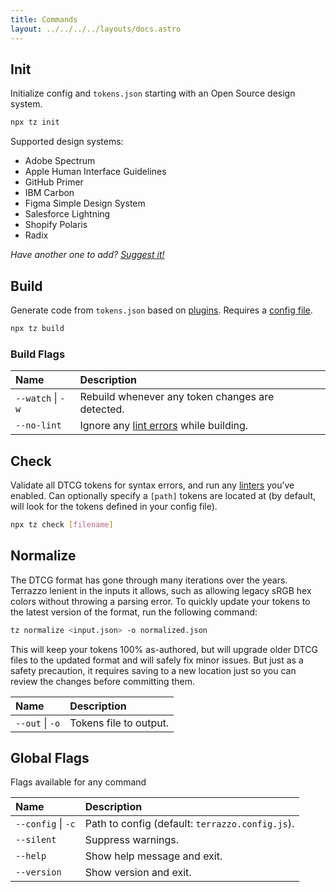 ```yaml
---
title: Commands
layout: ../../../../layouts/docs.astro
---
```


## Init

Initialize config and `tokens.json` starting with an Open Source design system.

```sh
npx tz init
```

Supported design systems:

- Adobe Spectrum
- Apple Human Interface Guidelines
- GitHub Primer
- IBM Carbon
- Figma Simple Design System
- Salesforce Lightning
- Shopify Polaris
- Radix

_Have another one to add? [Suggest it!](https://github.com/terrazzoapp/terrazzo/issues/new)_

## Build

Generate code from `tokens.json` based on [plugins](/docs/cli/integrations). Requires a [config file](/docs/cli/config).

```sh
npx tz build
```

### Build Flags

| Name              | Description                                      |
| :---------------- | :----------------------------------------------- |
| `--watch` \| `-w` | Rebuild whenever any token changes are detected. |
| `--no-lint`       | Ignore any [lint errors](#check) while building. |

## Check

Validate all DTCG tokens for syntax errors, and run any [linters](/docs/cli/lint) you’ve enabled. Can optionally specify a `[path]` tokens are located at (by default, will look for the tokens defined in your config file).

```sh
npx tz check [filename]
```

## Normalize

The DTCG format has gone through many iterations over the years. Terrazzo lenient in the inputs it allows, such as allowing legacy sRGB hex colors without throwing a parsing error. To quickly update your tokens to the latest version of the format, run the following command:

```sh
tz normalize <input.json> -o normalized.json
```

This will keep your tokens 100% as-authored, but will upgrade older DTCG files to the updated format and will safely fix minor issues. But just as a safety precaution, it requires saving to a new location just so you can review the changes before committing them.

| Name            | Description            |
| :-------------- | :--------------------- |
| `--out` \| `-o` | Tokens file to output. |

## Global Flags

Flags available for any command

| Name               | Description                                     |
| :----------------- | :---------------------------------------------- |
| `--config` \| `-c` | Path to config (default: `terrazzo.config.js`). |
| `--silent`         | Suppress warnings.                              |
| `--help`           | Show help message and exit.                     |
| `--version`        | Show version and exit.                          |
